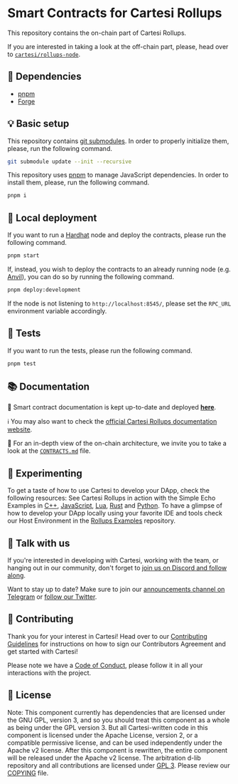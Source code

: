 # Smart Contracts for Cartesi Rollups

This repository contains the on-chain part of Cartesi Rollups.

If you are interested in taking a look at the off-chain part, please, head over to [`cartesi/rollups-node`](https://github.com/cartesi/rollups-node).

## 🧩 Dependencies

- [pnpm](https://pnpm.io/installation)
- [Forge](https://book.getfoundry.sh/getting-started/installation)

## 💡 Basic setup

This repository contains [git submodules](https://git-scm.com/book/en/v2/Git-Tools-Submodules).
In order to properly initialize them, please, run the following command.

```sh
git submodule update --init --recursive
```

This repository uses [pnpm](https://pnpm.io/installation) to manage JavaScript dependencies.
In order to install them, please, run the following command.

```sh
pnpm i
```

## 🚀 Local deployment

If you want to run a [Hardhat](https://hardhat.org/) node and deploy the contracts, please run the following command.

```sh
pnpm start
```

If, instead, you wish to deploy the contracts to an already running node (e.g. [Anvil](https://book.getfoundry.sh/anvil/)), you can do so by running the following command.

```sh
pnpm deploy:development
```

If the node is not listening to `http://localhost:8545/`, please set the `RPC_URL` environment variable accordingly.

## 🧪 Tests

If you want to run the tests, please run the following command.

```sh
pnpm test
```

## 📚 Documentation

🚀 Smart contract documentation is kept up-to-date and deployed [**here**](https://cartesi.github.io/rollups-contracts).

ℹ️ You may also want to check the [official Cartesi Rollups documentation website](https://docs.cartesi.io/cartesi-rollups/overview/).

🔎 For an in-depth view of the on-chain architecture, we invite you to take a look at the [`CONTRACTS.md`](./CONTRACTS.md) file.

## 🎨 Experimenting

To get a taste of how to use Cartesi to develop your DApp, check the following resources:
See Cartesi Rollups in action with the Simple Echo Examples in [C++](https://github.com/cartesi/rollups-examples/tree/main/echo-cpp), [JavaScript](https://github.com/cartesi/rollups-examples/tree/main/echo-js), [Lua](https://github.com/cartesi/rollups-examples/tree/main/echo-lua), [Rust](https://github.com/cartesi/rollups-examples/tree/main/echo-rust) and [Python](https://github.com/cartesi/rollups-examples/tree/main/echo-python).
To have a glimpse of how to develop your DApp locally using your favorite IDE and tools check our Host Environment in the [Rollups Examples](https://github.com/cartesi/rollups-examples) repository.

## 💬 Talk with us

If you're interested in developing with Cartesi, working with the team, or hanging out in our community, don't forget to [join us on Discord and follow along](https://discordapp.com/invite/Pt2NrnS).

Want to stay up to date? Make sure to join our [announcements channel on Telegram](https://t.me/CartesiAnnouncements) or [follow our Twitter](https://twitter.com/cartesiproject).

## 🤝 Contributing

Thank you for your interest in Cartesi! Head over to our [Contributing Guidelines](CONTRIBUTING.md) for instructions on how to sign our Contributors Agreement and get started with Cartesi!

Please note we have a [Code of Conduct](CODE_OF_CONDUCT.md), please follow it in all your interactions with the project.

## 📜 License

Note: This component currently has dependencies that are licensed under the GNU GPL, version 3, and so you should treat this component as a whole as being under the GPL version 3. But all Cartesi-written code in this component is licensed under the Apache License, version 2, or a compatible permissive license, and can be used independently under the Apache v2 license. After this component is rewritten, the entire component will be released under the Apache v2 license.
The arbitration d-lib repository and all contributions are licensed under
[GPL 3](https://www.gnu.org/licenses/gpl-3.0.en.html). Please review our [COPYING](COPYING) file.
